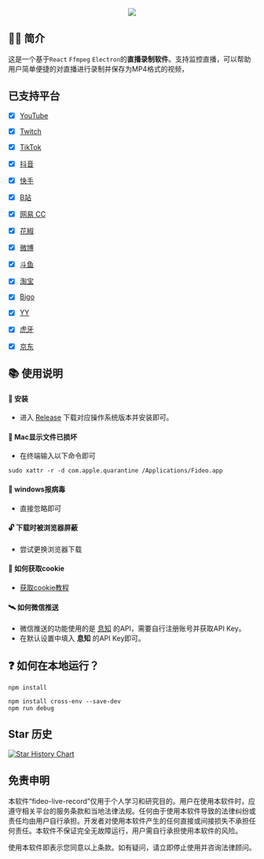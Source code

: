 <div align=center>
<img  src="https://raw.githubusercontent.com/chenfan0/fideo-live-record/main/src/renderer/src/assets/images/light/logo.png" />
</div>

## ✋🏻 简介
这是一个基于`React` `Ffmpeg` `Electron`的**直播录制软件**。支持监控直播，可以帮助用户简单便捷的对直播进行录制并保存为MP4格式的视频，

## 已支持平台
- [x] [YouTube](https://www.youtube.com/)
- [x] [Twitch](https://www.twitch.tv/)
- [x] [TikTok](https://www.tiktok.com/live/)
- [x] [抖音](https://live.douyin.com/)
- [x] [快手](https://live.kuaishou.com/)
- [x] [B站](https://live.bilibili.com/)
- [x] [网易 CC](https://cc.163.com/)
- [x] [花椒](https://www.huajiao.com/)
- [x] [微博](https://weibo.com/l/wblive/p/show/1022:2321325052506609680949)
- [x] [斗鱼](https://www.douyu.com/)
- [x] [淘宝](https://tbzb.taobao.com/)
- [x] [Bigo](https://www.bigo.tv/)
- [x] [YY](https://www.yy.com/)
- [x] [虎牙](https://www.huya.com/)
- [x] [京东](https://lives.jd.com/?gx=RnAomTM2bDTeycsRqY1xDB5XAqGk-_s&gxd=RnAowmELOTLbyMkU_td0X9meMe1XxD0&ad_od=share&utm_source=androidapp&utm_medium=appshare&utm_campaign=t_335139774&utm_term=Wxfriends#/26510406?origin=2&appid=jdzb&sharer=jd_69imfpj372dqx7&user=zO8hBVAu84FG84VVLu%2BpjzHlo69Mkg6%2B)


## 📚 使用说明
#### 🔧 安装
- 进入 [Release](https://github.com/chenfan0/fideo-live-record/releases) 下载对应操作系统版本并安装即可。
#### 🔨 Mac显示文件已损坏
- 在终端输入以下命令即可
```shell
sudo xattr -r -d com.apple.quarantine /Applications/Fideo.app
```
#### 💉 windows报病毒
- 直接忽略即可

#### 🔓 下载时被浏览器屏蔽
- 尝试更换浏览器下载

#### 🍪 如何获取cookie
- [获取cookie教程](https://www.bilibili.com/video/BV1G24y1o75g/?spm_id_from=333.337.search-card.all.click&vd_source=7175c3866fe9ca259066ef7898056268)

#### 🛰 如何微信推送
- 微信推送的功能使用的是 [息知](https://xz.qqoq.net/) 的API，需要自行注册账号并获取API Key。
- 在默认设置中填入 **息知** 的API Key即可。

## ❓ 如何在本地运行？
```shell
npm install
```
```shell
npm install cross-env --save-dev
npm run debug
```
## Star 历史

[![Star History Chart](https://api.star-history.com/svg?repos=chenfan0/fideo-live-record&type=Date)](https://star-history.com/#chenfan0/fideo-live-record&Date)

## 免责申明
本软件“fideo-live-record”仅用于个人学习和研究目的。用户在使用本软件时，应遵守相关平台的服务条款和当地法律法规。任何由于使用本软件导致的法律纠纷或责任均由用户自行承担。开发者对使用本软件产生的任何直接或间接损失不承担任何责任。本软件不保证完全无故障运行，用户需自行承担使用本软件的风险。

使用本软件即表示您同意以上条款。如有疑问，请立即停止使用并咨询法律顾问。
